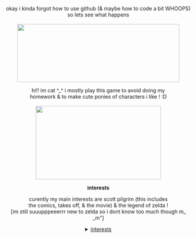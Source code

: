 <html>
<body style="text-align:center;">

<!-- html nerds how do i make the text center aligned again... -->

<p align="center">
  okay i kinda forgot how to use github (& maybe how to code a bit WHOOPS) so lets see what happens
  <br><br>
  <img src="https://file.garden/ZFwqlyhvAk-Bo3Zk/dawn-majora.gif" width=440 height=158>
</p>

<p align="center">
  hi!! im cat ^_^ i mostly play this game to avoid doing my
  <br>homework & to make cute ponies of characters i like ! :D
  <br><br>
  <img src="https://i.pinimg.com/originals/ed/69/74/ed69746096714a8e1b37e5b1f935228d.gif" width=340 height=200>
</p>

<p align="center">
  <b>interests</b>
</p>
<p align="center">
  curently my main interests are scott pilgrim (this includes
  <br>the comics, takes off, & the movie) & the legend of zelda !
  <br>[im still suuupppeeerrr new to zelda so i dont know too much though m_ _m"]
</p>

<details>
  <summary><u align="center">interests</u></summary>
    <p align="center">
      curently my main interests are scott pilgrim (this includes
      <br>the comics, takes off, & the movie) & the legend of zelda !
      <br>[im still suuupppeeerrr new to zelda so i dont know too much though m_ _m"]
    </p>
</details>

</html>
